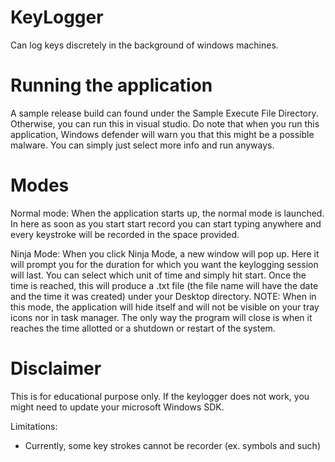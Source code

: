 # KeyLogger
Can log keys discretely in the background of windows machines.

# Running the application 
A sample release build can found under the Sample Execute File Directory.
Otherwise, you can run this in visual studio.
Do note that when you run this application, Windows defender will warn you that this might be a possible malware. You can simply just select more info and run anyways.

# Modes
Normal mode:
When the application starts up, the normal mode is launched. In here as soon as you start start record you can 
start typing anywhere and every keystroke will be recorded in the space provided.

Ninja Mode:
When you click Ninja Mode, a new window will pop up. Here it will prompt you for the duration for which you want 
the keylogging session will last. You can select which unit of time and simply hit start.
Once the time is reached, this will produce a .txt file (the file name will have the date and the time it was created) 
under your Desktop directory.
NOTE:
When in this mode, the application will hide itself and will not be visible on your tray icons nor in 
task manager. The only way the program will close is when it reaches the time allotted or a shutdown or restart 
of the system.

# Disclaimer
This is for educational purpose only.
If the keylogger does not work, you might need to update your microsoft Windows SDK.

Limitations:
- Currently, some key strokes cannot be recorder (ex. symbols and such)

